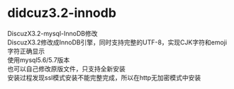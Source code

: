 # didcuz3.2-innodb
DiscuzX3.2-mysql-InnoDB修改 </br>
DiscuzX3.2修改成InnoDB引擎，同时支持完整的UTF-8，实现CJK字符和emoji字符正确显示 </br>
使用mysql5.6/5.7版本 </br>
也可以自己修改原版文件，只支持全新安装 </br>
安装过程发现ssl模式安装不能完整完成，所以在http无加密模式中安装 </br>
